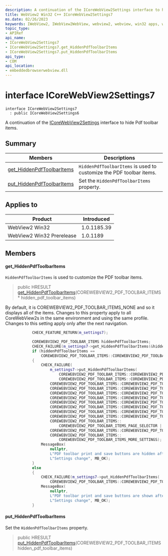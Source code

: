 ```yaml
---
description: A continuation of the ICoreWebView2Settings interface to hide Pdf toolbar items.
title: WebView2 Win32 C++ ICoreWebView2Settings7
ms.date: 02/26/2023
keywords: IWebView2, IWebView2WebView, webview2, webview, win32 apps, win32, edge, ICoreWebView2, ICoreWebView2Controller, browser control, edge html, ICoreWebView2Settings7
topic_type: 
- APIRef
api_name:
- ICoreWebView2Settings7
- ICoreWebView2Settings7.get_HiddenPdfToolbarItems
- ICoreWebView2Settings7.put_HiddenPdfToolbarItems
api_type:
- COM
api_location:
- embeddedbrowserwebview.dll
---
```


# interface ICoreWebView2Settings7

```
interface ICoreWebView2Settings7
  : public ICoreWebView2Settings6
```

A continuation of the [ICoreWebView2Settings](icorewebview2settings.md) interface to hide Pdf toolbar items.

## Summary

 Members                        | Descriptions
--------------------------------|---------------------------------------------
[get_HiddenPdfToolbarItems](#get_hiddenpdftoolbaritems) | `HiddenPdfToolbarItems` is used to customize the PDF toolbar items.
[put_HiddenPdfToolbarItems](#put_hiddenpdftoolbaritems) | Set the `HiddenPdfToolbarItems` property.

## Applies to

Product                         | Introduced
--------------------------------|---------------------------------------------
WebView2 Win32            |    1.0.1185.39
WebView2 Win32 Prerelease |    1.0.1189

## Members

#### get_HiddenPdfToolbarItems

`HiddenPdfToolbarItems` is used to customize the PDF toolbar items.

> public HRESULT [get_HiddenPdfToolbarItems](#get_hiddenpdftoolbaritems)(COREWEBVIEW2_PDF_TOOLBAR_ITEMS * hidden_pdf_toolbar_items)

By default, it is COREWEBVIEW2_PDF_TOOLBAR_ITEMS_NONE and so it displays all of the items. Changes to this property apply to all CoreWebView2s in the same environment and using the same profile. Changes to this setting apply only after the next navigation. 
```cpp
            CHECK_FEATURE_RETURN(m_settings7);

            COREWEBVIEW2_PDF_TOOLBAR_ITEMS hiddenPdfToolbarItems;
            CHECK_FAILURE(m_settings7->get_HiddenPdfToolbarItems(&hiddenPdfToolbarItems));
            if (hiddenPdfToolbarItems ==
                COREWEBVIEW2_PDF_TOOLBAR_ITEMS::COREWEBVIEW2_PDF_TOOLBAR_ITEMS_NONE)
            {
                CHECK_FAILURE(
                    m_settings7->put_HiddenPdfToolbarItems(
                        COREWEBVIEW2_PDF_TOOLBAR_ITEMS::COREWEBVIEW2_PDF_TOOLBAR_ITEMS_PRINT |
                        COREWEBVIEW2_PDF_TOOLBAR_ITEMS::COREWEBVIEW2_PDF_TOOLBAR_ITEMS_SAVE) |
                    COREWEBVIEW2_PDF_TOOLBAR_ITEMS::COREWEBVIEW2_PDF_TOOLBAR_ITEMS_BOOKMARKS |
                    COREWEBVIEW2_PDF_TOOLBAR_ITEMS::COREWEBVIEW2_PDF_TOOLBAR_ITEMS_FIT_PAGE |
                    COREWEBVIEW2_PDF_TOOLBAR_ITEMS::COREWEBVIEW2_PDF_TOOLBAR_ITEMS_PAGE_LAYOUT |
                    COREWEBVIEW2_PDF_TOOLBAR_ITEMS::COREWEBVIEW2_PDF_TOOLBAR_ITEMS_ROTATE |
                    COREWEBVIEW2_PDF_TOOLBAR_ITEMS::COREWEBVIEW2_PDF_TOOLBAR_ITEMS_SEARCH |
                    COREWEBVIEW2_PDF_TOOLBAR_ITEMS::COREWEBVIEW2_PDF_TOOLBAR_ITEMS_ZOOM_IN |
                    COREWEBVIEW2_PDF_TOOLBAR_ITEMS::COREWEBVIEW2_PDF_TOOLBAR_ITEMS_ZOOM_OUT |
                    COREWEBVIEW2_PDF_TOOLBAR_ITEMS::COREWEBVIEW2_PDF_TOOLBAR_ITEMS_SAVE_AS |
                    COREWEBVIEW2_PDF_TOOLBAR_ITEMS::
                        COREWEBVIEW2_PDF_TOOLBAR_ITEMS_PAGE_SELECTOR |
                    COREWEBVIEW2_PDF_TOOLBAR_ITEMS::COREWEBVIEW2_PDF_TOOLBAR_ITEMS_FULL_SCREEN |
                    COREWEBVIEW2_PDF_TOOLBAR_ITEMS::
                        COREWEBVIEW2_PDF_TOOLBAR_ITEMS_MORE_SETTINGS);
                MessageBox(
                    nullptr,
                    L"PDF toolbar print and save buttons are hidden after the next navigation.",
                    L"Settings change", MB_OK);
            }
            else
            {
                CHECK_FAILURE(m_settings7->put_HiddenPdfToolbarItems(
                    COREWEBVIEW2_PDF_TOOLBAR_ITEMS::COREWEBVIEW2_PDF_TOOLBAR_ITEMS_NONE));
                MessageBox(
                    nullptr,
                    L"PDF toolbar print and save buttons are shown after the next navigation.",
                    L"Settings change", MB_OK);
            }
```

#### put_HiddenPdfToolbarItems

Set the `HiddenPdfToolbarItems` property.

> public HRESULT [put_HiddenPdfToolbarItems](#put_hiddenpdftoolbaritems)(COREWEBVIEW2_PDF_TOOLBAR_ITEMS hidden_pdf_toolbar_items)

